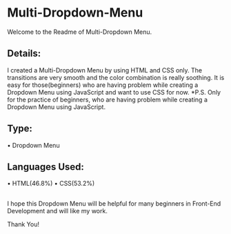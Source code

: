 # Multi-Dropdown-Menu
Welcome to the Readme of Multi-Dropdown Menu.

## Details:
I created a Multi-Dropdown Menu by using HTML and CSS only. The transitions are very smooth and the color combination is really soothing. It is easy for those(beginners) who are having problem while creating a Dropdown Menu using JavaScript and want to use CSS for now.
*P.S. Only for the practice of beginners, who are having problem while creating a Dropdown Menu using JavaScript.

## Type:
• Dropdown Menu

## Languages Used:
• HTML(46.8%)
• CSS(53.2%)

##
I hope this Dropdown Menu will be helpful for many beginners in Front-End Development and will like my work.

Thank You!
